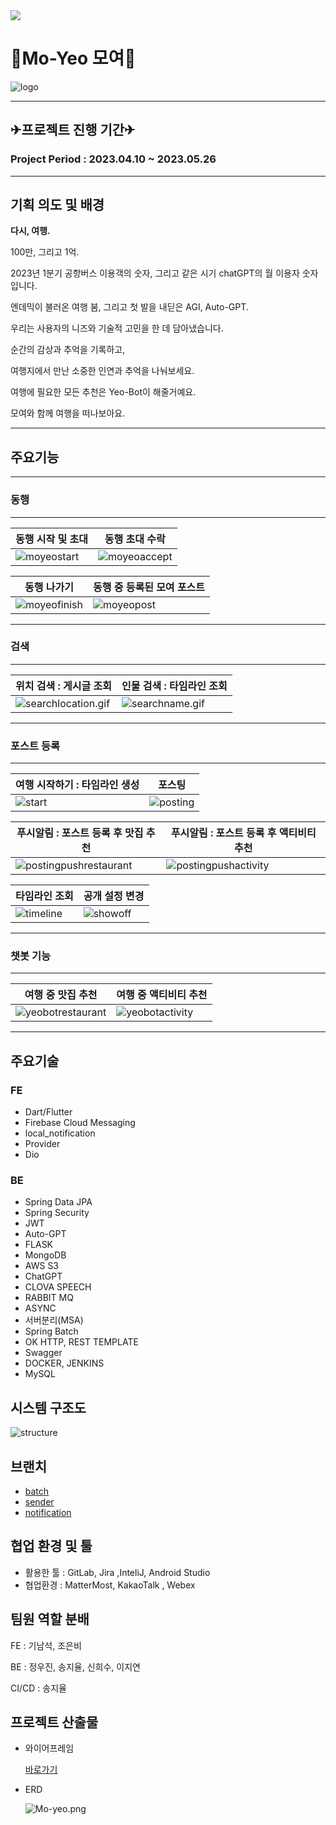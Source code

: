 <img src="https://capsule-render.vercel.app/api?type=wave&color=8126a3&height=300&section=header&text=MOYEO&fontSize=90&animation=fadeIn" />

# 🧳Mo-Yeo 모여🤝


![logo](docs/img/moyeo.jpg)

---

## ✈프로젝트 진행 기간✈


### Project Period : 2023.04.10 ~ 2023.05.26

---

## 기획 의도 및 배경


**다시, 여행.**

100만, 그리고 1억.

2023년 1분기 공항버스 이용객의 숫자, 그리고 같은 시기 chatGPT의 월 이용자 숫자입니다.

엔데믹이 불러온 여행 붐, 그리고 첫 발을 내딛은 AGI, Auto-GPT.

우리는 사용자의 니즈와 기술적 고민을 한 데 담아냈습니다.

순간의 감상과 추억을 기록하고,

여행지에서 만난 소중한 인연과 추억을 나눠보세요.

여행에 필요한 모든 추천은 Yeo-Bot이 해줄거예요.

모여와 함께 여행을 떠나보아요.

---

## 주요기능
---

### 동행
---


| **동행 시작 및 초대** | **동행 초대 수락** |
| -- | -- | 
| ![moyeostart](docs/img/moyeostart.gif) | ![moyeoaccept](docs/img/moyeoaccept.gif) |

| **동행 나가기** | **동행 중 등록된 모여 포스트**
| -- | -- |
| ![moyeofinish](docs/img/moyeofinish.gif) | ![moyeopost](docs/img/moyeopost.gif) |

---
### 검색
---

| **위치 검색 : 게시글 조회** | **인물 검색 : 타임라인 조회** |
| -- | -- |
| ![searchlocation.gif](docs/img/searchlocation.gif) | ![searchname.gif](docs/img/searchname.gif) |

---
### 포스트 등록
---

| **여행 시작하기 : 타임라인 생성** | **포스팅** |
| -- | -- | 
| ![start](docs/img/start.gif) | ![posting](docs/img/posting.gif) |


| **푸시알림 : 포스트 등록 후 맛집 추천** | **푸시알림 : 포스트 등록 후 액티비티 추천** | 
| -- | -- | 
| ![postingpushrestaurant](docs/img/postingpushrestaurant.gif) | ![postingpushactivity](docs/img/postingpushactivity.gif) |

| **타임라인 조회** | **공개 설정 변경** | 
| -- | -- | 
| ![timeline](docs/img/timeline.gif) | ![showoff](docs/img/showoff.gif) | =

---

### 챗봇 기능

---


| **여행 중 맛집 추천** | **여행 중 액티비티 추천** |
| -- | -- | 
| ![yeobotrestaurant](docs/img/yeobotrestaurant.gif) | ![yeobotactivity](docs/img/yeobotactivity.gif) |

---

## 주요기술

### FE

- Dart/Flutter
- Firebase Cloud Messaging
- local_notification
- Provider
- Dio

### BE

- Spring Data JPA
- Spring Security
- JWT
- Auto-GPT
- FLASK
- MongoDB
- AWS S3
- ChatGPT
- CLOVA SPEECH
- RABBIT MQ
- ASYNC
- 서버분리(MSA)
- Spring Batch
- OK HTTP, REST TEMPLATE
- Swagger
- DOCKER, JENKINS
- MySQL

## 시스템 구조도
![structure](docs/img/structure.png)

## 브랜치

- [batch](https://github.com/DevJIYUL/SSAFY_Moyeo/tree/batch) 
- [sender](https://github.com/DevJIYUL/SSAFY_Moyeo/tree/sender)
- [notification](https://github.com/DevJIYUL/SSAFY_Moyeo/tree/notification)


## 협업 환경 및 툴


- 활용한 툴 : GitLab, Jira ,InteliJ, Android Studio
- 협업환경 : MatterMost, KakaoTalk , Webex

## 팀원 역할 분배


FE : 기남석, 조은비

BE : 정우진, 송지율, 신희수, 이지연

CI/CD : 송지율

## 프로젝트 산출물


- 와이어프레임

    [바로가기](https://www.figma.com/embed?embed_host=notion&url=https%3A%2F%2Fwww.figma.com%2Ffile%2FA2e0l0zV9bqt6JBmlfukfb%2FMoyeo%3Ftype%3Ddesign%26node-id%3D0%253A1%26t%3DdTSzg8OwARrJa9hH-1)

- ERD

    ![Mo-yeo.png](docs/img/Mo-yeo.png)
